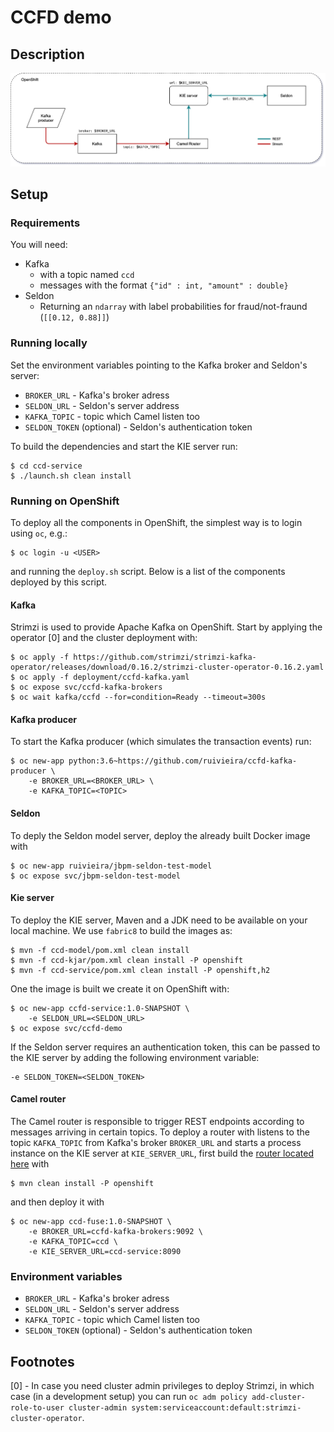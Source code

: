 # CCFD demo

## Description

![diagram](docs/diagram.png)

## Setup

### Requirements

You will need:

* Kafka
  * with a topic named `ccd`
  * messages with the format `{"id" : int, "amount" : double}`
* Seldon
  * Returning an `ndarray` with label probabilities for fraud/not-fraund (`[[0.12, 0.88]]`)

### Running locally

Set the environment variables pointing to the Kafka broker and Seldon's server:

* `BROKER_URL` - Kafka's broker adress
* `SELDON_URL`  - Seldon's server address
* `KAFKA_TOPIC` - topic which Camel listen too
* `SELDON_TOKEN` (optional) - Seldon's authentication token

To build the dependencies and start the KIE server run:

```shell
$ cd ccd-service
$ ./launch.sh clean install
```

### Running on OpenShift

To deploy all the components in OpenShift, the simplest way is to login using `oc`, e.g.:

```shell
$ oc login -u <USER>
```

and running the `deploy.sh` script. Below is a list of the components deployed by this script.

#### Kafka

Strimzi is used to provide Apache Kafka on OpenShift. Start by applying the operator [0] and the cluster deployment with:

```shell
$ oc apply -f https://github.com/strimzi/strimzi-kafka-operator/releases/download/0.16.2/strimzi-cluster-operator-0.16.2.yaml
$ oc apply -f deployment/ccfd-kafka.yaml
$ oc expose svc/ccfd-kafka-brokers
$ oc wait kafka/ccfd --for=condition=Ready --timeout=300s
```

#### Kafka producer

To start the Kafka producer (which simulates the transaction events) run:

```shell
$ oc new-app python:3.6~https://github.com/ruivieira/ccfd-kafka-producer \
    -e BROKER_URL=<BROKER_URL> \
    -e KAFKA_TOPIC=<TOPIC>
```

#### Seldon

To deply the Seldon model server, deploy the already built Docker image with

```shell
$ oc new-app ruivieira/jbpm-seldon-test-model
$ oc expose svc/jbpm-seldon-test-model
```

#### Kie server

To deploy the KIE server, Maven and a JDK need to be available on your local machine. We use `fabric8` to build the images as:

```shell
$ mvn -f ccd-model/pom.xml clean install
$ mvn -f ccd-kjar/pom.xml clean install -P openshift
$ mvn -f ccd-service/pom.xml clean install -P openshift,h2
```

One the image is built we create it on OpenShift with:

```shell
$ oc new-app ccfd-service:1.0-SNAPSHOT \
    -e SELDON_URL=<SELDON_URL>
$ oc expose svc/ccfd-demo
```

If the Seldon server requires an authentication token, this can be passed to the KIE server by adding the following environment variable:

```shell
-e SELDON_TOKEN=<SELDON_TOKEN>
```

#### Camel router

The Camel router is responsible to trigger REST endpoints according to messages arriving in certain topics. To deploy a router with listens to the topic `KAFKA_TOPIC` from Kafka's broker `BROKER_URL` and starts a process instance on the KIE server at `KIE_SERVER_URL`, first build the [router located here](https://github.com/ruivieira/ccfd-fuse) with

```shell
$ mvn clean install -P openshift
```

and then deploy it with

```shell
$ oc new-app ccd-fuse:1.0-SNAPSHOT \
    -e BROKER_URL=ccfd-kafka-brokers:9092 \
    -e KAFKA_TOPIC=ccd \
    -e KIE_SERVER_URL=ccd-service:8090
```



### Environment variables

* `BROKER_URL` - Kafka's broker adress
* `SELDON_URL`  - Seldon's server address
* `KAFKA_TOPIC` - topic which Camel listen too
* `SELDON_TOKEN` (optional) - Seldon's authentication token

## Footnotes

[0] - In case you need cluster admin privileges to deploy Strimzi, in which case (in a development setup)  you can run `oc adm policy add-cluster-role-to-user cluster-admin system:serviceaccount:default:strimzi-cluster-operator`.